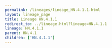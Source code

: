 ```yaml
---
permalink: /lineages/lineage_HN.4.1.1.html
layout: lineage_page
title: Lineage HN.4.1.1
redirect_to: ../lineage.html?lineage=HN.4.1.1
lineage: HN.4.1.1
parent: HN.4.1
children: ['HN.4.1.1']
---
```

